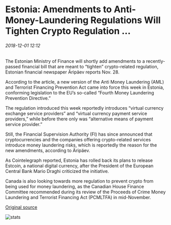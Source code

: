 # Estonia: Amendments to Anti-Money-Laundering Regulations Will Tighten Crypto Regulation ...

###### 2018-12-01 12:12

The Estonian Ministry of Finance will shortly add amendments to a recently-passed financial bill that are meant to “tighten” crypto-related regulation, Estonian financial newspaper Äripäev reports Nov. 28.

According to the article, a new version of the Anti Money Laundering (AML) and Terrorist Financing Prevention Act came into force this week in Estonia, conforming legislation to the EU’s so-called “Fourth Money Laundering Prevention Directive.”

The regulation introduced this week reportedly introduces “virtual currency exchange service providers” and “virtual currency payment service providers,” while before there only was “alternative means of payment service provider.”

Still, the Financial Supervision Authority (FI) has since announced that cryptocurrencies and the companies offering crypto-related services introduce money laundering risks, which is reportedly the reason for the new amendments, according to Äripäev.

As Cointelegraph reported, Estonia has rolled back its plans to release Estcoin, a national digital currency, after the President of the European Central Bank Mario Draghi criticized the initiative.

Canada is also looking towards more regulation to prevent crypto from being used for money laundering, as the Canadian House Finance Committee recommended during its review of the Proceeds of Crime Money Laundering and Terrorist Financing Act (PCMLTFA) in mid-November.

[Original source](https://cointelegraph.com/news/estonia-amendments-to-anti-money-laundering-regulations-will-tighten-crypto-regulation)

![stats](https://c.statcounter.com/11760860/0/a89fa40b/1/ "stats")